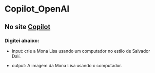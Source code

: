 # Copilot_OpenAI

## No site [Copilot](https://copilot.microsoft.com/)

### Digitei abaixo:
  - input: crie a Mona Lisa usando um computador no estilo de Salvador Dalí.

  - output: A imagem da Mona Lisa usando o computador.

